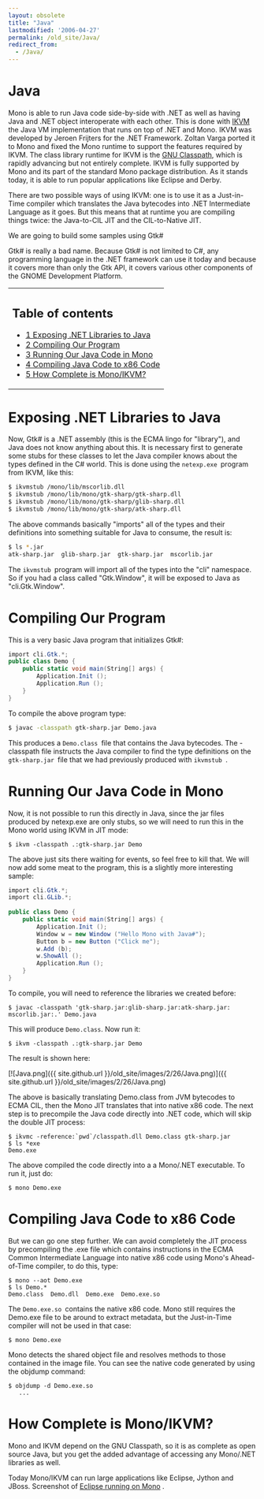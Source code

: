 ```yaml
---
layout: obsolete
title: "Java"
lastmodified: '2006-04-27'
permalink: /old_site/Java/
redirect_from:
  - /Java/
---
```


Java
====

Mono is able to run Java code side-by-side with .NET as well as having Java and .NET object interoperate with each other. This is done with [IKVM](http://www.ikvm.net) the Java VM implementation that runs on top of .NET and Mono. IKVM was developed by Jeroen Frijters for the .NET Framework. Zoltan Varga ported it to Mono and fixed the Mono runtime to support the features required by IKVM. The class library runtime for IKVM is the [GNU Classpath](http://www.gnu.org/software/classpath/classpath.html), which is rapidly advancing but not entirely complete. IKVM is fully supported by Mono and its part of the standard Mono package distribution. As it stands today, it is able to run popular applications like Eclipse and Derby.

There are two possible ways of using IKVM: one is to use it as a Just-in-Time compiler which translates the Java bytecodes into .NET Intermediate Language as it goes. But this means that at runtime you are compiling things twice: the Java-to-CIL JIT and the CIL-to-Native JIT.

We are going to build some samples using Gtk\#

Gtk\# is really a bad name. Because Gtk\# is not limited to C\#, any programming language in the .NET framework can use it today and because it covers more than only the Gtk API, it covers various other components of the GNOME Development Platform.

<table>
<col width="100%" />
<tbody>
<tr class="odd">
<td align="left"><h2>Table of contents</h2>
<ul>
<li><a href="#exposing-net-libraries-to-java">1 Exposing .NET Libraries to Java</a></li>
<li><a href="#compiling-our-program">2 Compiling Our Program</a></li>
<li><a href="#running-our-java-code-in-mono">3 Running Our Java Code in Mono</a></li>
<li><a href="#compiling-java-code-to-x86-code">4 Compiling Java Code to x86 Code</a></li>
<li><a href="#how-complete-is-monoikvm">5 How Complete is Mono/IKVM?</a></li>
</ul></td>
</tr>
</tbody>
</table>

Exposing .NET Libraries to Java
===============================

Now, Gtk\# is a .NET assembly (this is the ECMA lingo for "library"), and Java does not know anything about this. It is necessary first to generate some stubs for these classes to let the Java compiler knows about the types defined in the C\# world. This is done using the `netexp.exe `program from IKVM, like this:

``` bash
$ ikvmstub /mono/lib/mscorlib.dll
$ ikvmstub /mono/lib/mono/gtk-sharp/gtk-sharp.dll
$ ikvmstub /mono/lib/mono/gtk-sharp/glib-sharp.dll
$ ikvmstub /mono/lib/mono/gtk-sharp/atk-sharp.dll
```

The above commands basically "imports" all of the types and their definitions into something suitable for Java to consume, the result is:

``` bash
$ ls *.jar
atk-sharp.jar  glib-sharp.jar  gtk-sharp.jar  mscorlib.jar
```

The `ikvmstub `program will import all of the types into the "cli" namespace. So if you had a class called "Gtk.Window", it will be exposed to Java as "cli.Gtk.Window".

Compiling Our Program
=====================

This is a very basic Java program that initializes Gtk\#:

``` csharp
import cli.Gtk.*;
public class Demo {
    public static void main(String[] args) {
        Application.Init ();
        Application.Run ();
    }
}
```

To compile the above program type:

``` bash
$ javac -classpath gtk-sharp.jar Demo.java
```

This produces a `Demo.class `file that contains the Java bytecodes. The -classpath file instructs the Java compiler to find the type definitions on the `gtk-sharp.jar `file that we had previously produced with `ikvmstub `.

Running Our Java Code in Mono
=============================

Now, it is not possible to run this directly in Java, since the jar files produced by netexp.exe are only stubs, so we will need to run this in the Mono world using IKVM in JIT mode:

    $ ikvm -classpath .:gtk-sharp.jar Demo

The above just sits there waiting for events, so feel free to kill that. We will now add some meat to the program, this is a slightly more interesting sample:

``` csharp
import cli.Gtk.*;
import cli.GLib.*;
 
public class Demo {
    public static void main(String[] args) {
        Application.Init ();
        Window w = new Window ("Hello Mono with Java#");
        Button b = new Button ("Click me");
        w.Add (b);
        w.ShowAll ();
        Application.Run ();
    }
}
```

To compile, you will need to reference the libraries we created before:

    $ javac -classpath 'gtk-sharp.jar:glib-sharp.jar:atk-sharp.jar:
    mscorlib.jar:.' Demo.java

This will produce `Demo.class`. Now run it:

    $ ikvm -classpath .:gtk-sharp.jar Demo

The result is shown here:

[![Java.png]({{ site.github.url }}/old_site/images/2/26/Java.png)]({{ site.github.url }}/old_site/images/2/26/Java.png)

The above is basically translating Demo.class from JVM bytecodes to ECMA CIL, then the Mono JIT translates that into native x86 code. The next step is to precompile the Java code directly into .NET code, which will skip the double JIT process:

    $ ikvmc -reference:`pwd`/classpath.dll Demo.class gtk-sharp.jar
    $ ls *exe
    Demo.exe

The above compiled the code directly into a a Mono/.NET executable. To run it, just do:

    $ mono Demo.exe

Compiling Java Code to x86 Code
===============================

But we can go one step further. We can avoid completely the JIT process by precompiling the .exe file which contains instructions in the ECMA Common Intermediate Language into native x86 code using Mono's Ahead-of-Time compiler, to do this, type:

    $ mono --aot Demo.exe
    $ ls Demo.*
    Demo.class  Demo.dll  Demo.exe  Demo.exe.so

The `Demo.exe.so `contains the native x86 code. Mono still requires the Demo.exe file to be around to extract metadata, but the Just-in-Time compiler will not be used in that case:

    $ mono Demo.exe

Mono detects the shared object file and resolves methods to those contained in the image file. You can see the native code generated by using the objdump command:

    $ objdump -d Demo.exe.so
       ...

How Complete is Mono/IKVM?
==========================

Mono and IKVM depend on the GNU Classpath, so it is as complete as open source Java, but you get the added advantage of accessing any Mono/.NET libraries as well.

Today Mono/IKVM can run large applications like Eclipse, Jython and JBoss. Screenshot of [Eclipse running on Mono](http://primates.ximian.com/~miguel/images/eclipse-mono.png) .

